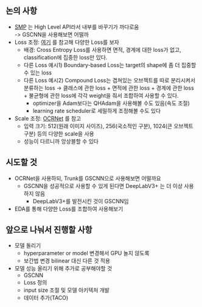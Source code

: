 ## 논의 사항
- [SMP](https://github.com/qubvel/segmentation_models.pytorch) 는 High Level API라서 내부를 바꾸기가 까다로움  
  -> GSCNN을 사용해보면 어떨까
- Loss 조정: [여기](https://github.com/JunMa11/SegLoss) 를 참고해 다양한 Loss를 보자
  - 배경: Cross Entropy Loss를 사용하면 면적, 경계에 대한 loss가 없고, classification에 집중한 loss만 있다.
  - 다른 Loss 예시1) Boundary-based Loss는 target의 shape에 좀 더 집중할 수 있는 loss
  - 다른 Loss 예시2) Compound Loss는 겹쳐있는 오브젝트를 따로 분리시켜서 분류하는 loss
  -> 클래스에 관한 loss + 면적에 관한 loss + 경계에 관한 loss + 불균형에 관한 loss에 각각 weight을 줘서 조합하여 사용할 수 있다.
    - optimizer을 Adam보다는 QHAdam을 사용해볼 수도 있음(속도 조절)
    - learning rate scheduler로 세밀하게 조정해볼 수도 있다
- Scale 조정: [OCRNet](https://arxiv.org/pdf/2005.10821.pdf) 를 참고
  - 입력 크기: 512(원래 이미지 사이즈), 256(국소적인 구분), 1024(큰 오브젝트 구분) 등의 다양한 scale을 사용
  - 성능이 다르니까 앙상블할 수 있다

## 시도할 것
- OCRNet을 사용하되, Trunk를 GSCNN으로 사용해보면 어떨까요
  - GSCNN을 성공적으로 사용할 수 있게 된다면 DeepLabV3+ 는 더 이상 사용하지 않음
    - DeepLabV3+를 발전시킨 것이 GSCNN임
- EDA를 통해 다양한 Loss를 조합하여 사용해보기

## 앞으로 나눠서 진행할 사항
- 모델 돌리기
    - hyperparameter or model 변경해서 GPU 놀지 않도록
    - 보간법 변경 bilinear 대신 다른 것 적용
- 모델 성능 올리기 위해 추가로 공부해야할 것
    - GSCNN
    - Loss 정의
    - input size 조절 및 모델 아키텍처 개발
    - 데이터 추가(TACO)